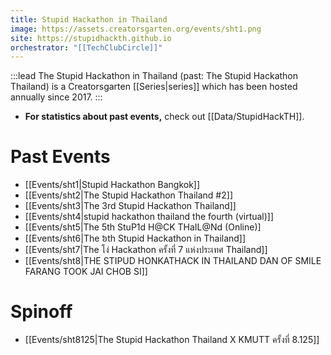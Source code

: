 ```yaml
---
title: Stupid Hackathon in Thailand
image: https://assets.creatorsgarten.org/events/sht1.png
site: https://stupidhackth.github.io
orchestrator: "[[TechClubCircle]]"
---
```


:::lead
The Stupid Hackathon in Thailand (past: The Stupid Hackathon Thailand) is a Creatorsgarten [[Series|series]] which has been hosted annually since 2017.
:::

- **For statistics about past events,** check out [[Data/StupidHackTH]].

<!--
# Upcoming
-->

# Past Events
- [[Events/sht1|Stupid Hackathon Bangkok]]
- [[Events/sht2|The Stupid Hackathon Thailand #2]]
- [[Events/sht3|The 3rd Stupid Hackathon Thailand]]
- [[Events/sht4|stupid hackathon thailand the fourth (virtual)]]
- [[Events/sht5|The 5th StuP1d H@CK THaIL@Nd (Online)]
- [[Events/sht6|The ៦th Stupid Hackathon in Thailand]]
- [[Events/sht7|The โง่ Hackathon ครั้งที่ 7 แห่งประเทศ Thailand]]
- [[Events/sht8|THE STIPUD HONKATHACK IN THAILAND DAN OF SMILE FARANG TOOK JAI CHOB SI]]

# Spinoff
- [[Events/sht8125|The Stupid Hackathon Thailand X KMUTT ครั้งที่ 8.125]]